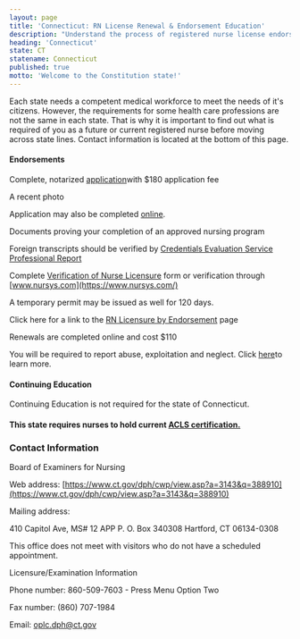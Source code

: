 ```yaml
---
layout: page
title: 'Connecticut: RN License Renewal & Endorsement Education'
description: "Understand the process of registered nurse license endorsement, renewal, and continuing education in Connecticut. Ensure the longevity of your nursing career.\r"
heading: 'Connecticut'
state: CT
statename: Connecticut
published: true
motto: 'Welcome to the Constitution state!'
---
```


Each state needs a competent medical workforce to meet the needs of it's
citizens. However, the requirements for some health care professions are
not the same in each state. That is why it is important to find out what
is required of you as a future or current registered nurse before moving
across state lines. Contact information is located at the bottom of this
page.

#### Endorsements

Complete, notarized
[application](https://www.ct.gov/dph/lib/dph/practitioner_licensing_and_investigations/plis/nursing/rn/rn_app_only.pdf)with
\$180 application fee

A recent photo

Application may also be completed
[online](https://www.elicense.ct.gov/).

Documents proving your completion of an approved nursing program

Foreign transcripts should be verified by [Credentials Evaluation
Service Professional
Report](https://www.cgfns.org/services/ces-professional-report/)

Complete [Verification of Nurse
Licensure](https://www.ct.gov/dph/lib/dph/practitioner_licensing_and_investigations/plis/nursing/rn/rn_licverif_form.pdf)
form or verification through [www.nursys.com](https://www.nursys.com/)

A temporary permit may be issued as well for 120 days.

Click here for a link to the [RN Licensure by
Endorsement](https://www.ct.gov/dph/cwp/view.asp?a=3121&q=389428&dphNav_GID=1821)
page

Renewals are completed online and cost \$110

You will be required to report abuse, exploitation and neglect. Click
[here](https://www.ct.gov/dph/cwp/view.asp?a=3121&q=389520&dphNav=|&dphNav_GID=1821)to
learn more.

#### Continuing Education

Continuing Education is not required for the state of Connecticut.

#### This state requires nurses to hold current [ACLS certification.](https://www.acls.net/connecticut-acls-pals-bls.htm)

### Contact Information

Board of Examiners for Nursing

Web address:
[https://www.ct.gov/dph/cwp/view.asp?a=3143&q=388910](https://www.ct.gov/dph/cwp/view.asp?a=3143&q=388910)

Mailing address:

410 Capitol Ave, MS\# 12 APP
P. O. Box 340308
Hartford, CT 06134-0308

This office does not meet with visitors who do not have a scheduled
appointment.

Licensure/Examination Information

Phone number: 860-509-7603 - Press Menu Option Two

Fax number: (860) 707-1984

Email: oplc.dph@ct.gov